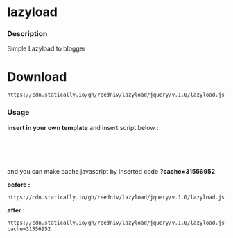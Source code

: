 # lazyload


### Description

Simple Lazyload to blogger

# Download 
<pre><code>https://cdn.statically.io/gh/reedniv/lazyload/jquery/v.1.0/lazyload.js</code></pre>


### Usage

**insert in your own template** and insert script below :
<pre><code>
<script type='text/javascript'>
/*! Lazyload */
var lazyload=!1;window.addEventListener("scroll",function(){(0!=document.documentElement.scrollTop&&!1===lazyload||0!=document.body.scrollTop&&!1===lazyload)&&(!function(){var e=document.createElement("script");e.type="text/javascript",e.async=!0,e.src="https://cdn.statically.io/gh/reedniv/lazyload/jquery/v.1.0/lazyload.js?cache=31556952";var a=document.getElementsByTagName("script")[0];a.parentNode.insertBefore(e,a)}(),lazyload=!0)},!0);
</script>
</code></pre>

and you can make cache javascript by inserted code **?cache=31556952**

**before :**
<pre><code>https://cdn.statically.io/gh/reedniv/lazyload/jquery/v.1.0/lazyload.js</code></pre>
**after :**
<pre><code>https://cdn.statically.io/gh/reedniv/lazyload/jquery/v.1.0/lazyload.js?cache=31556952</code></pre>

